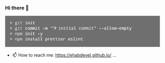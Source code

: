 ### Hi there 👋

![Hero](https://raw.githubusercontent.com/ehabdevel/ehabdevel.github.io/master/nhero.jpeg)

- 📫 How to reach me: https://ehabdevel.github.io/ ...


<!--
**ehabdevel/ehabdevel** is a ✨ _special_ ✨ repository because its `README.md` (this file) appears on your GitHub profile.

Here are some ideas to get you started:

- 🔭 I’m currently working on ...
- 🌱 I’m currently learning ...
- 👯 I’m looking to collaborate on ...
- 🤔 I’m looking for help with ...
- 💬 Ask me about ...
- 📫 How to reach me: ...
- 😄 Pronouns: ...
- ⚡ Fun fact: ...
-->
